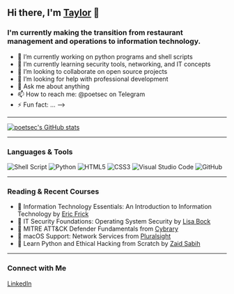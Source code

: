 ## Hi there, I'm [Taylor][linkedin] 👋

### I'm currently making the transition from restaurant management and operations to information technology.

- 🔭 I’m currently working on python programs and shell scripts
- 🌱 I’m currently learning security tools, networking, and IT concepts
- 👯 I’m looking to collaborate on open source projects
- 🤔 I’m looking for help with professional development
- 💬 Ask me about anything
- 📫 How to reach me: @poetsec on Telegram
- ⚡ Fun fact: ...
-->



---
[![poetsec's GitHub stats](https://github-readme-stats.vercel.app/api?username=poetsec&count_private=true&show_icons=true&theme=tokyonight)](https://github.com/poetsec/github-readme-stats)



---
### Languages & Tools
<img alt="Shell Script" src="https://img.shields.io/badge/shell_script-%23121011.svg?style=for-the-badge&logo=gnu-bash&logoColor=white"/> <img alt="Python" src="https://img.shields.io/badge/python-%2314354C.svg?style=for-the-badge&logo=python&logoColor=white"/> <img alt="HTML5" src="https://img.shields.io/badge/html5-%23E34F26.svg?style=for-the-badge&logo=html5&logoColor=white"/> <img alt="CSS3" src="https://img.shields.io/badge/css3-%231572B6.svg?style=for-the-badge&logo=css3&logoColor=white"/> <img alt="Visual Studio Code" src="https://img.shields.io/badge/VisualStudioCode-0078d7.svg?style=for-the-badge&logo=visual-studio-code&logoColor=white"/> <img alt="GitHub" src="https://img.shields.io/badge/github-%23121011.svg?style=for-the-badge&logo=github&logoColor=white"/>

---
### Reading & Recent Courses
- 📗 Information Technology Essentials: An Introduction to Information Technology by [Eric Frick][eric]
- 📝 IT Security Foundations: Operating System Security by [Lisa Bock][lisa_bock]
- 📝 MITRE ATT&CK Defender Fundamentals from [Cybrary][cybrary]
- 📝 macOS Support: Network Services from [Pluralsight][pluralsight]
- 📝 Learn Python and Ethical Hacking from Scratch by [Zaid Sabih][zaid]

---
### Connect with Me
[LinkedIn][linkedin]



[linkedin]: https://www.linkedin.com/in/taylor-shakespear/ 
[lisa_bock]: https://www.linkedin.com/learning/instructors/lisa-bock
[cybrary]: https://cybrary.it
[pluralsight]: https://www.pluralsight.com/?utm_term=&aid=7010a000002BTbfAAG&promo=&utm_source=branded&utm_medium=digital_paid_search_bing&utm_campaign=Bing_US_Brand_E&utm_content=&msclkid=780466abcdd919d3e97c06703d5455ff
[zaid]: https://www.linkedin.com/in/zaid-sabih-al-quraishi-5444a6127/?originalSubdomain=ie
[eric]: https://www.skillshare.com/user/ericfrick
